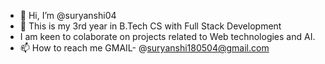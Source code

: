 - 👋 Hi, I’m @suryanshi04
- 👀 This is my 3rd year in B.Tech CS with Full Stack Development
- I am keen to colaborate on projects related to Web technologies and AI.
- 📫 How to reach me GMAIL- @suryanshi180504@gmail.com

<!---
suryanshi04/suryanshi04 is a ✨ special ✨ repository because its `README.md` (this file) appears on your GitHub profile.
You can click the Preview link to take a look at your changes.
--->

